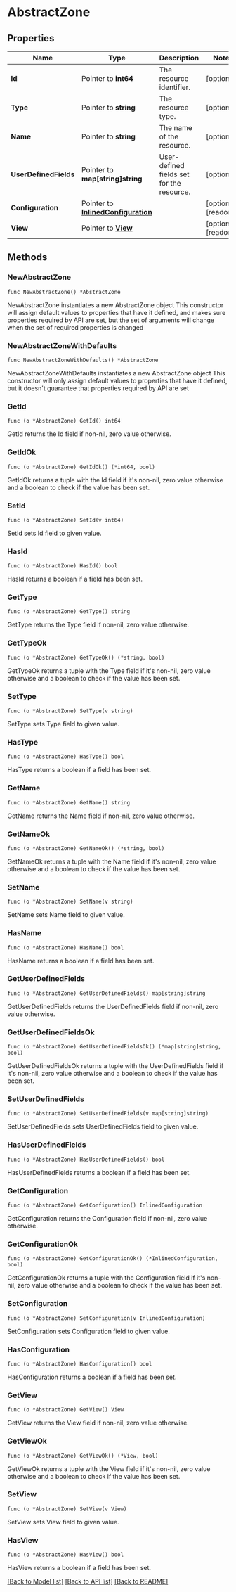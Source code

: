 # AbstractZone

## Properties

Name | Type | Description | Notes
------------ | ------------- | ------------- | -------------
**Id** | Pointer to **int64** | The resource identifier. | [optional] 
**Type** | Pointer to **string** | The resource type. | [optional] 
**Name** | Pointer to **string** | The name of the resource. | [optional] 
**UserDefinedFields** | Pointer to **map[string]string** | User-defined fields set for the resource. | [optional] 
**Configuration** | Pointer to [**InlinedConfiguration**](InlinedConfiguration.md) |  | [optional] [readonly] 
**View** | Pointer to [**View**](View.md) |  | [optional] [readonly] 

## Methods

### NewAbstractZone

`func NewAbstractZone() *AbstractZone`

NewAbstractZone instantiates a new AbstractZone object
This constructor will assign default values to properties that have it defined,
and makes sure properties required by API are set, but the set of arguments
will change when the set of required properties is changed

### NewAbstractZoneWithDefaults

`func NewAbstractZoneWithDefaults() *AbstractZone`

NewAbstractZoneWithDefaults instantiates a new AbstractZone object
This constructor will only assign default values to properties that have it defined,
but it doesn't guarantee that properties required by API are set

### GetId

`func (o *AbstractZone) GetId() int64`

GetId returns the Id field if non-nil, zero value otherwise.

### GetIdOk

`func (o *AbstractZone) GetIdOk() (*int64, bool)`

GetIdOk returns a tuple with the Id field if it's non-nil, zero value otherwise
and a boolean to check if the value has been set.

### SetId

`func (o *AbstractZone) SetId(v int64)`

SetId sets Id field to given value.

### HasId

`func (o *AbstractZone) HasId() bool`

HasId returns a boolean if a field has been set.

### GetType

`func (o *AbstractZone) GetType() string`

GetType returns the Type field if non-nil, zero value otherwise.

### GetTypeOk

`func (o *AbstractZone) GetTypeOk() (*string, bool)`

GetTypeOk returns a tuple with the Type field if it's non-nil, zero value otherwise
and a boolean to check if the value has been set.

### SetType

`func (o *AbstractZone) SetType(v string)`

SetType sets Type field to given value.

### HasType

`func (o *AbstractZone) HasType() bool`

HasType returns a boolean if a field has been set.

### GetName

`func (o *AbstractZone) GetName() string`

GetName returns the Name field if non-nil, zero value otherwise.

### GetNameOk

`func (o *AbstractZone) GetNameOk() (*string, bool)`

GetNameOk returns a tuple with the Name field if it's non-nil, zero value otherwise
and a boolean to check if the value has been set.

### SetName

`func (o *AbstractZone) SetName(v string)`

SetName sets Name field to given value.

### HasName

`func (o *AbstractZone) HasName() bool`

HasName returns a boolean if a field has been set.

### GetUserDefinedFields

`func (o *AbstractZone) GetUserDefinedFields() map[string]string`

GetUserDefinedFields returns the UserDefinedFields field if non-nil, zero value otherwise.

### GetUserDefinedFieldsOk

`func (o *AbstractZone) GetUserDefinedFieldsOk() (*map[string]string, bool)`

GetUserDefinedFieldsOk returns a tuple with the UserDefinedFields field if it's non-nil, zero value otherwise
and a boolean to check if the value has been set.

### SetUserDefinedFields

`func (o *AbstractZone) SetUserDefinedFields(v map[string]string)`

SetUserDefinedFields sets UserDefinedFields field to given value.

### HasUserDefinedFields

`func (o *AbstractZone) HasUserDefinedFields() bool`

HasUserDefinedFields returns a boolean if a field has been set.

### GetConfiguration

`func (o *AbstractZone) GetConfiguration() InlinedConfiguration`

GetConfiguration returns the Configuration field if non-nil, zero value otherwise.

### GetConfigurationOk

`func (o *AbstractZone) GetConfigurationOk() (*InlinedConfiguration, bool)`

GetConfigurationOk returns a tuple with the Configuration field if it's non-nil, zero value otherwise
and a boolean to check if the value has been set.

### SetConfiguration

`func (o *AbstractZone) SetConfiguration(v InlinedConfiguration)`

SetConfiguration sets Configuration field to given value.

### HasConfiguration

`func (o *AbstractZone) HasConfiguration() bool`

HasConfiguration returns a boolean if a field has been set.

### GetView

`func (o *AbstractZone) GetView() View`

GetView returns the View field if non-nil, zero value otherwise.

### GetViewOk

`func (o *AbstractZone) GetViewOk() (*View, bool)`

GetViewOk returns a tuple with the View field if it's non-nil, zero value otherwise
and a boolean to check if the value has been set.

### SetView

`func (o *AbstractZone) SetView(v View)`

SetView sets View field to given value.

### HasView

`func (o *AbstractZone) HasView() bool`

HasView returns a boolean if a field has been set.


[[Back to Model list]](../README.md#documentation-for-models) [[Back to API list]](../README.md#documentation-for-api-endpoints) [[Back to README]](../README.md)


